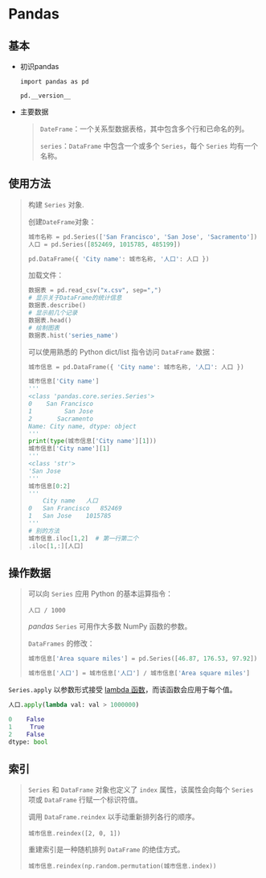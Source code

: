 <!-- 
title: A2-Pandas
sort: 
--> 
# Pandas

## 基本

- 初识pandas

  `import pandas as pd`

  `pd.__version__`

- 主要数据

  > `DateFrame`：一个关系型数据表格，其中包含多个行和已命名的列。
  >
  > `series`：`DataFrame` 中包含一个或多个 `Series`，每个 `Series` 均有一个名称。


## 使用方法

  > 构建 `Series` 对象.
  >
  > 创建`DateFrame`对象：
  >
  > ```python
  > 城市名称 = pd.Series(['San Francisco', 'San Jose', 'Sacramento'])
  > 人口 = pd.Series([852469, 1015785, 485199])
  > 
  > pd.DataFrame({ 'City name': 城市名称, '人口': 人口 })
  > ```
  >
  > 加载文件：
  >
  > ```python
  > 数据表 = pd.read_csv("x.csv", sep=",")
  > # 显示关于DataFrame的统计信息
  > 数据表.describe()	
  > # 显示前几个记录
  > 数据表.head()
  > # 绘制图表
  > 数据表.hist('series_name')
  > ```
  >
  > 可以使用熟悉的 Python dict/list 指令访问 `DataFrame` 数据：
  >
  > ```python
  > 城市信息 = pd.DataFrame({ 'City name': 城市名称, '人口': 人口 })
  > 
  > 城市信息['City name']
  > '''
  > <class 'pandas.core.series.Series'>
  > 0    San Francisco
  > 1         San Jose
  > 2       Sacramento
  > Name: City name, dtype: object
  > '''
  > print(type(城市信息['City name'][1]))
  > 城市信息['City name'][1]
  > '''
  > <class 'str'>
  > 'San Jose
  > '''
  > 城市信息[0:2]
  > '''
  > 	City name	人口
  > 0	San Francisco	852469
  > 1	San Jose	1015785
  > '''
  > # 别的方法
  > 城市信息.iloc[1,2]	# 第一行第二个
  > .iloc[1,:][人口]
  > ```

## 操作数据

> 可以向 `Series` 应用 Python 的基本运算指令：
>
> `人口 / 1000`
>
> *pandas* `Series` 可用作大多数 NumPy 函数的参数。
>
> `DataFrames` 的修改：
>
> ```python
> 城市信息['Area square miles'] = pd.Series([46.87, 176.53, 97.92])
> 
> 城市信息['人口'] = 城市信息['人口'] / 城市信息['Area square miles']
> ```

`Series.apply` 以参数形式接受 [lambda 函数](https://docs.python.org/2/tutorial/controlflow.html#lambda-expressions)，而该函数会应用于每个值。

```python
人口.apply(lambda val: val > 1000000)

0    False
1     True
2    False
dtype: bool
```

## 索引

> `Series` 和 `DataFrame` 对象也定义了 `index` 属性，该属性会向每个 `Series` 项或 `DataFrame` 行赋一个标识符值。
>
> 调用 `DataFrame.reindex` 以手动重新排列各行的顺序。
>
> `城市信息.reindex([2, 0, 1])`
>
> 重建索引是一种随机排列 `DataFrame` 的绝佳方式。
>
> `城市信息.reindex(np.random.permutation(城市信息.index))`